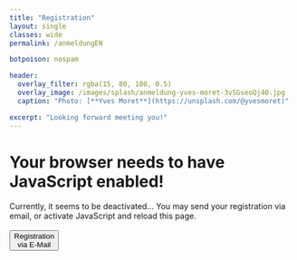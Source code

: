 ```yaml
---
title: "Registration"
layout: single
classes: wide
permalink: /anmeldungEN

botpoison: nospam

header:
  overlay_filter: rgba(15, 80, 180, 0.5)
  overlay_image: /images/splash/anmeldung-yves-moret-3vSGseoQj40.jpg
  caption: "Photo: [**Yves Moret**](https://unsplash.com/@yvesmoret)"

excerpt: "Looking forward meeting you!"
---
```



<noscript>
     <h1>Your browser needs to have JavaScript enabled!</h1>
     Currently, it seems to be deactivated... You may send your registration via email, or
activate JavaScript and reload this page.
    <br><br>
     <a href='mailto:info@arc42.de?subject=[arc42] registration&body=your name :%0A%0AFür%20which%20course%20?%0AEmail:%0A%0Abilling adress:%0A%0A%0A-----------------------%0Aremarks:%0A'>
     <button class='button buttonAnmeldung'>Registration<br>via E-Mail</button></a>
    
</noscript> 

<div id="main_body" style="display: none;">

<form action="https://submit-form.com/AIKiYyJP"
      data-botpoison-public-key="pk_8e195655-38ed-4eec-a445-a1e0d68a488d"
      id="arc42anmeldung">

<strong>Who registers?</strong>
  <br>

<input type="text" id="nachname" name="last name" placeholder="* last name" size="20" required  />
<input type="text" id="vorname" name="first name" placeholder="first name" size="20"  />

<label for="email">E-Mail </label>
<input type="email" id="email" name="Email" placeholder="* E-Mail" required multiple  />

<label for="kurs">Which training?</label>
<select id="kurs" name="Kurs" required>
  <option value="*"></option>
  <option value="24-11 MSA online">Mastering SW Architectures, November 12.-14.th 2024<strong>ONLINE, English language</strong> (Trainer Wolfgang Reimesch)</option>

  <option value="other">other</option>
</select>

<hr style="height:2px; width:100%; border-width:0; color:CadetBlue; background-color:CadetBlue">

<strong>Participants</strong>
<br>

In case you register more than one person, please state their names in the comments.
<input type="text" id="lastnameTN" name="NachnameTN" placeholder="last name of participant"   />
<input type="text" id="firstnameTN" name="VornameTN" placeholder="first name of participant"  />

<label for="email">E-Mail (participant)</label>
<input type="email" id="emailTN" name="EmailTN" placeholder="E-Mail participant" />

<label for="ra">Billing address</label>
<textarea id="ra" name="Billing address" placeholder="* required to produce and send the invoice" required ></textarea>

<hr style="height:2px; width:100%; border-width:0; color:CadetBlue; background-color:CadetBlue">
  
<label for="comments">Comments (e.g. additional participants, order-numbers or similar)</label>
<textarea id="comments" name="Comments" placeholder="Comments"></textarea>
<hr style="height:2px; width:100%; border-width:0; color:CadetBlue; background-color:CadetBlue">
  
  <button type="submit" id="submit" class="button buttonAnmeldung" >Send registration</button>
  <input type="button" value="back" class="button buttonGrey" onclick="history.back()" style="float: right;">
  
<!-- 
 The following is the custom REDIRECT configuration for Formspark 
 =================================================================
-->

<input type="hidden"
    name="_redirect"
    value="{{ '/anmeldung-erfolg' | absolute_url }}"
  />  
<input type="hidden" 
    name="_error" 
    value="{{ '/anmeldung-fail' | absolute_url }}" 
  />

  
<!-- As we generate static HTML, we do NOT want to append field values to the redirect URL -->
<input type="hidden" 
    name="_append" 
    value="false"
 />

<!--
The following is the custom EMAIL customization for Formspark
see https://documentation.formspark.io/customization/email.html#subject
-->
<input type="hidden" name="_email.subject" value="[arc42.de] Registration" />
<input type="hidden" name="_email.from" value="arc42.de Website (via formspark.io)" />
<input type="hidden" name="_email.template.title" value="Registration (via arc42.de)" />


</form>

</div>

<script type="text/javascript">
document.getElementById("main_body").style.display="block";
</script>


